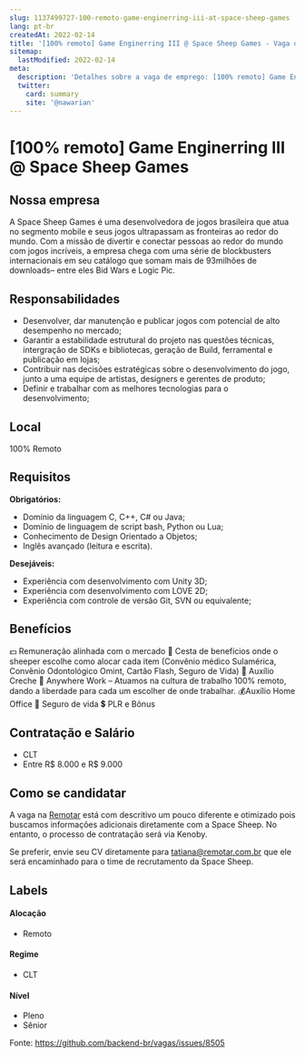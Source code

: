```yaml
---
slug: 1137499727-100-remoto-game-enginerring-iii-at-space-sheep-games
lang: pt-br
createdAt: 2022-02-14
title: '[100% remoto] Game Enginerring III @ Space Sheep Games - Vaga de Emprego'
sitemap:
  lastModified: 2022-02-14
meta:
  description: 'Detalhes sobre a vaga de emprego: [100% remoto] Game Enginerring III @ Space Sheep Games'
  twitter:
    card: summary
    site: '@nawarian'
---
```


# [100% remoto] Game Enginerring III @ Space Sheep Games

## Nossa empresa

 A Space Sheep Games é uma desenvolvedora de jogos brasileira que atua no segmento mobile e seus jogos ultrapassam as fronteiras ao redor do mundo. Com a missão de divertir e conectar pessoas ao redor do mundo com jogos incríveis, a empresa chega com uma série de blockbusters internacionais em seu catálogo que somam mais de 93milhões de downloads ​– entre eles ​Bid Wars e ​Logic Pic.

## Responsabilidades

- Desenvolver, dar manutenção e publicar jogos com potencial de alto desempenho no mercado;
- Garantir a estabilidade estrutural do projeto nas questões técnicas, intergração de SDKs e bibliotecas, geração de Build, ferramental e publicação em lojas;
- Contribuir nas decisões estratégicas sobre o desenvolvimento do jogo, junto a uma equipe de artistas, designers e gerentes de produto;
- Definir e trabalhar com as melhores tecnologias para o desenvolvimento;

## Local

100% Remoto

## Requisitos

**Obrigatórios:**

- Domínio da linguagem C, C++, C# ou Java;
- Domínio de linguagem de script bash, Python ou Lua;
- Conhecimento de Design Orientado a Objetos;
- Inglês avançado (leitura e escrita).

**Desejáveis:**
- Experiência com desenvolvimento com Unity 3D;
- Experiência com desenvolvimento com LOVE 2D;
- Experiência com controle de versão Git, SVN ou equivalente;


## Benefícios

💵 Remuneração alinhada com o mercado
💎 Cesta de benefícios onde o sheeper escolhe como alocar cada item (Convênio médico Sulamérica, Convênio Odontológico Omint, Cartão Flash, Seguro de Vida)
🍼 Auxílio Creche
🏡 Anywhere Work – Atuamos na cultura de trabalho 100% remoto, dando a liberdade para cada um escolher de onde trabalhar.
💰Auxílio Home Office
💚 Seguro de vida
💲 PLR e Bônus


## Contratação e Salário

- CLT
- Entre R$ 8.000 e R$ 9.000

## Como se candidatar

A vaga na [Remotar](https://remotar.com.br/vagas/game-engineering-iii-space-sheep-games/?utm_source=github) está com descritivo um pouco diferente e otimizado pois buscamos informações adicionais diretamente com a Space Sheep. No entanto, o processo de contratação será via Kenoby. 

Se preferir, envie seu CV diretamente para tatiana@remotar.com.br que ele será encaminhado para o time de recrutamento da Space Sheep. 


## Labels
<!-- retire os labels que não fazem sentido à vaga -->

#### Alocação
- Remoto

#### Regime
- CLT


#### Nível
- Pleno
- Sênior

Fonte: https://github.com/backend-br/vagas/issues/8505